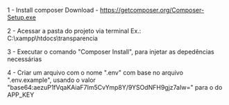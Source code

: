 1 - Install composer
  Download - https://getcomposer.org/Composer-Setup.exe
 
2 - Acessar a pasta do projeto via terminal
  Ex.: C:\xampp\htdocs\transparencia
  
3 - Executar o comando "Composer Install", para injetar as depedências necessárias

4 - Criar um arquivo com o nome ".env" com base no arquivo ".env.example", 
usando o valor "base64:aezuP1fVqaKAiaF7Im5CvYmp8Y/9YSOdNFH9gjz7aIw=" para o do APP_KEY
